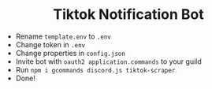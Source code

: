 <div align="center">
    <h1>Tiktok Notification Bot</h1>
</div>

- Rename `template.env` to `.env`
- Change token in `.env`
- Change properties in `config.json`
- Invite bot with `oauth2 application.commands` to your guild
- Run `npm i gcommands discord.js tiktok-scraper`
- Done!
